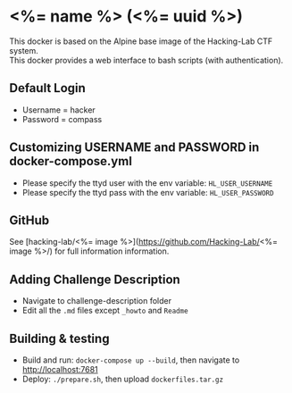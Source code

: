 # <%= name %> (<%= uuid %>)
This docker is based on the Alpine base image of the Hacking-Lab CTF system.  
This docker provides a web interface to bash scripts (with authentication).

## Default Login
* Username = hacker
* Password = compass

## Customizing USERNAME and PASSWORD in docker-compose.yml
- Please specify the ttyd user with the env variable: `HL_USER_USERNAME`
- Please specify the ttyd pass with the env variable: `HL_USER_PASSWORD`

## GitHub
See [hacking-lab/<%= image %>](https://github.com/Hacking-Lab/<%= image %>/) for full information information.

## Adding Challenge Description
- Navigate to challenge-description folder
- Edit all the `.md` files except `_howto` and `Readme` 

## Building & testing
- Build and run: `docker-compose up --build`, then navigate to [http://localhost:7681](http://localhost:7681)
- Deploy: `./prepare.sh`, then upload `dockerfiles.tar.gz`
